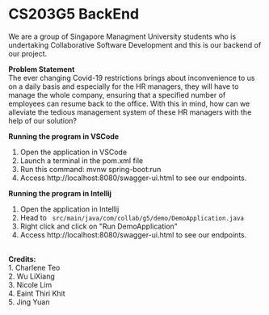 # CS203G5 BackEnd
We are a group of Singapore Managment University students who is undertaking Collaborative Software Development and this is our backend of our project. 

<b>Problem Statement</b> <br>
The ever changing Covid-19 restrictions brings about inconvenience to us on a daily basis and especially for the HR managers, they will have to manage the whole company, ensuring that a specified number of employees can resume back to the office. With this in mind, how can we alleviate the tedious management system of these HR managers with the help of our solution?

<b>Running the program in VSCode</b> <br>
1. Open the application in VSCode
2. Launch a terminal in the pom.xml file
3. Run this command: mvnw spring-boot:run
4. Access http://localhost:8080/swagger-ui.html to see our endpoints. 

<b>Running the program in Intellij</b> <br>
1. Open the application in Intellij
2. Head to <code> src/main/java/com/collab/g5/demo/DemoApplication.java </code>
3. Right click and click on "Run DemoApplication"
4. Access http://localhost:8080/swagger-ui.html to see our endpoints. 

<br>
<b> Credits: </b><br>
1. Charlene Teo <br>
2. Wu LiXiang <br>
3. Nicole Lim <br>
4. Eaint Thiri Khit <br>
5. Jing Yuan <br>



